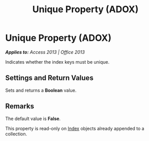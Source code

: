 ﻿---
title: Unique Property (ADOX)
TOCTitle: Unique Property (ADOX)
ms:assetid: 23dc9e98-5bc4-42c7-6d3a-340736f0db05
ms:mtpsurl: https://msdn.microsoft.com/en-us/library/JJ249012(v=office.15)
ms:contentKeyID: 48543744
ms.date: 09/18/2015
mtps_version: v=office.15
---

# Unique Property (ADOX)


_**Applies to:** Access 2013 | Office 2013_

Indicates whether the index keys must be unique.

## Settings and Return Values

Sets and returns a **Boolean** value.

## Remarks

The default value is **False**.

This property is read-only on [Index](index-object-adox.md) objects already appended to a collection.

